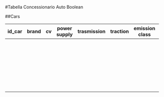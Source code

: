 #Tabella Concessionario Auto Boolean

##Cars

|id_car | brand | cv | power supply | trasmission | traction | emission class | color |
|-------|-------|----|--------------|-------------|----------|----------------|-------|
|       |       |    |              |             |          |                |       |
|       |       |    |              |             |          |                |       |
|       |       |    |              |             |          |                |       |
|       |       |    |              |             |          |                |       |
|       |       |    |              |             |          |                |       |
|       |       |    |              |             |          |                |       |
|       |       |    |              |             |          |                |       |
|       |       |    |              |             |          |                |       |
|       |       |    |              |             |          |                |       |
|       |       |    |              |             |          |                |       |
|       |       |    |              |             |          |                |       | 
|       |       |    |              |             |          |                |       |
|       |       |    |              |             |          |                |       |
|       |       |    |              |             |          |                |       |
|       |       |    |              |             |          |                |       |
|       |       |    |              |             |          |                |       |
|       |       |    |              |             |          |                |       |
|       |       |    |              |             |          |                |       |
|       |       |    |              |             |          |                |       |
|       |       |    |              |             |          |                |       |
|       |       |    |              |             |          |                |       |
|       |       |    |              |             |          |                |       |
|       |       |    |              |             |          |                |       |
|       |       |    |              |             |          |                |       |
|       |       |    |              |             |          |                |       |
|       |       |    |              |             |          |                |       |
|       |       |    |              |             |          |                |       |
|       |       |    |              |             |          |                |       |
|       |       |    |              |             |          |                |       |